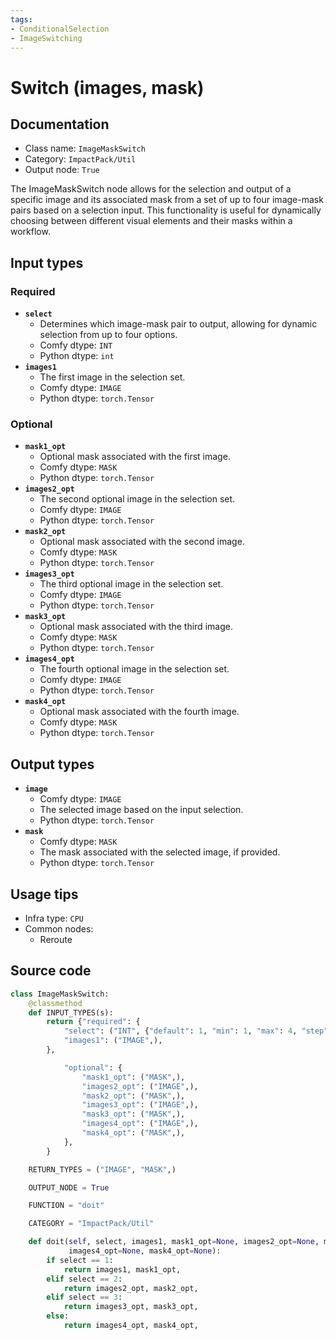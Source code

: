 ```yaml
---
tags:
- ConditionalSelection
- ImageSwitching
---
```


# Switch (images, mask)
## Documentation
- Class name: `ImageMaskSwitch`
- Category: `ImpactPack/Util`
- Output node: `True`

The ImageMaskSwitch node allows for the selection and output of a specific image and its associated mask from a set of up to four image-mask pairs based on a selection input. This functionality is useful for dynamically choosing between different visual elements and their masks within a workflow.
## Input types
### Required
- **`select`**
    - Determines which image-mask pair to output, allowing for dynamic selection from up to four options.
    - Comfy dtype: `INT`
    - Python dtype: `int`
- **`images1`**
    - The first image in the selection set.
    - Comfy dtype: `IMAGE`
    - Python dtype: `torch.Tensor`
### Optional
- **`mask1_opt`**
    - Optional mask associated with the first image.
    - Comfy dtype: `MASK`
    - Python dtype: `torch.Tensor`
- **`images2_opt`**
    - The second optional image in the selection set.
    - Comfy dtype: `IMAGE`
    - Python dtype: `torch.Tensor`
- **`mask2_opt`**
    - Optional mask associated with the second image.
    - Comfy dtype: `MASK`
    - Python dtype: `torch.Tensor`
- **`images3_opt`**
    - The third optional image in the selection set.
    - Comfy dtype: `IMAGE`
    - Python dtype: `torch.Tensor`
- **`mask3_opt`**
    - Optional mask associated with the third image.
    - Comfy dtype: `MASK`
    - Python dtype: `torch.Tensor`
- **`images4_opt`**
    - The fourth optional image in the selection set.
    - Comfy dtype: `IMAGE`
    - Python dtype: `torch.Tensor`
- **`mask4_opt`**
    - Optional mask associated with the fourth image.
    - Comfy dtype: `MASK`
    - Python dtype: `torch.Tensor`
## Output types
- **`image`**
    - Comfy dtype: `IMAGE`
    - The selected image based on the input selection.
    - Python dtype: `torch.Tensor`
- **`mask`**
    - Comfy dtype: `MASK`
    - The mask associated with the selected image, if provided.
    - Python dtype: `torch.Tensor`
## Usage tips
- Infra type: `CPU`
- Common nodes:
    - Reroute



## Source code
```python
class ImageMaskSwitch:
    @classmethod
    def INPUT_TYPES(s):
        return {"required": {
            "select": ("INT", {"default": 1, "min": 1, "max": 4, "step": 1}),
            "images1": ("IMAGE",),
        },

            "optional": {
                "mask1_opt": ("MASK",),
                "images2_opt": ("IMAGE",),
                "mask2_opt": ("MASK",),
                "images3_opt": ("IMAGE",),
                "mask3_opt": ("MASK",),
                "images4_opt": ("IMAGE",),
                "mask4_opt": ("MASK",),
            },
        }

    RETURN_TYPES = ("IMAGE", "MASK",)

    OUTPUT_NODE = True

    FUNCTION = "doit"

    CATEGORY = "ImpactPack/Util"

    def doit(self, select, images1, mask1_opt=None, images2_opt=None, mask2_opt=None, images3_opt=None, mask3_opt=None,
             images4_opt=None, mask4_opt=None):
        if select == 1:
            return images1, mask1_opt,
        elif select == 2:
            return images2_opt, mask2_opt,
        elif select == 3:
            return images3_opt, mask3_opt,
        else:
            return images4_opt, mask4_opt,

```
